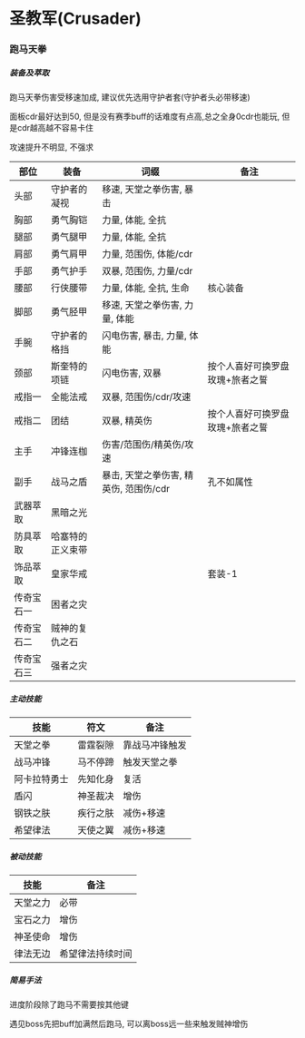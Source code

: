 # 圣教军(Crusader)

### 跑马天拳

##### 装备及萃取
跑马天拳伤害受移速加成, 建议优先选用守护者套(守护者头必带移速)

面板cdr最好达到50, 但是没有赛季buff的话难度有点高,总之全身0cdr也能玩, 但是cdr越高越不容易卡住

攻速提升不明显, 不强求

|  部位 | 装备 | 词缀 | 备注 |
|  ---- | ---- | ---- | ---- |
| 头部 | 守护者的凝视 | 移速, 天堂之拳伤害, 暴击|  |
| 胸部 | 勇气胸铠 | 力量, 体能, 全抗 |  |
| 腿部 | 勇气腿甲 | 力量, 体能, 全抗 |  |
| 肩部 | 勇气肩甲 | 力量, 范围伤, 体能/cdr |  |
| 手部 | 勇气护手 | 双暴, 范围伤, 力量/cdr |  |
| 腰部 | 行侠腰带 | 力量, 体能, 全抗, 生命 | 核心装备 |
| 脚部 | 勇气胫甲 | 移速, 天堂之拳伤害, 力量, 体能 |  |
| 手腕 | 守护者的格挡 | 闪电伤害, 暴击, 力量, 体能 |  |
| 颈部 | 斯奎特的项链 | 闪电伤害, 双暴 | 按个人喜好可换罗盘玫瑰+旅者之誓 |
| 戒指一 | 全能法戒 | 双暴, 范围伤/cdr/攻速 |  |
| 戒指二 | 团结 | 双暴, 精英伤 | 按个人喜好可换罗盘玫瑰+旅者之誓 |
| 主手 | 冲锋连枷 | 伤害/范围伤/精英伤/攻速 |  |
| 副手 | 战马之盾 | 暴击, 天堂之拳伤害, 精英伤, 范围伤/cdr | 孔不如属性 |
| 武器萃取 | 黑暗之光 |  |  |
| 防具萃取 | 哈塞特的正义束带 |  |  |
| 饰品萃取 | 皇家华戒 |  | 套装-1 |
| 传奇宝石一 | 困者之灾 |  |  |
| 传奇宝石二 | 贼神的复仇之石 |  |  |
| 传奇宝石三 | 强者之灾 |  |  |

##### 主动技能

| 技能 | 符文 | 备注 |
| ---- | ---- | ---- |
| 天堂之拳 | 雷霆裂隙 | 靠战马冲锋触发 |
| 战马冲锋 | 马不停蹄 | 触发天堂之拳 |
| 阿卡拉特勇士 | 先知化身 | 复活 |
| 盾闪 | 神圣裁决 | 增伤 |
| 钢铁之肤 | 疾行之肤 | 减伤+移速 |
| 希望律法 | 天使之翼 | 减伤+移速 |


##### 被动技能

| 技能 | 备注 |
| ---- | ---- |
| 天堂之力 | 必带 |
| 宝石之力 | 增伤 |
| 神圣使命 | 增伤 |
| 律法无边 | 希望律法持续时间 |

##### 简易手法
进度阶段除了跑马不需要按其他键

遇见boss先把buff加满然后跑马, 可以离boss远一些来触发贼神增伤
